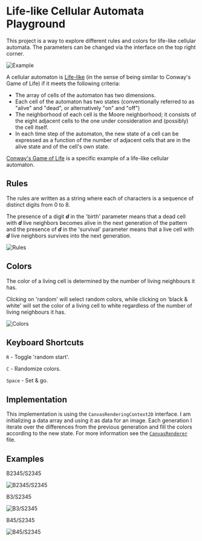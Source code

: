 # Life-like Cellular Automata Playground

This project is a way to explore different rules and colors for life-like cellular automata. The parameters can be changed via the interface on the top right corner.

![Example](https://media.giphy.com/media/xT9IgxaYMAc0hHyeWY/giphy-downsized-large.gif)

A cellular automaton is [Life-like](https://en.wikipedia.org/wiki/Life-like_cellular_automaton) (in the sense of being similar to Conway's Game of Life) if it meets the following criteria:

* The array of cells of the automaton has two dimensions.
* Each cell of the automaton has two states (conventionally referred to as "alive" and "dead", or alternatively "on" and "off")
* The neighborhood of each cell is the Moore neighborhood; it consists of the eight adjacent cells to the one under consideration and (possibly) the cell itself.
* In each time step of the automaton, the new state of a cell can be expressed as a function of the number of adjacent cells that are in the alive state and of the cell's own state.

[Conway's Game of Life](https://en.wikipedia.org/wiki/Conway%27s_Game_of_Life) is a specific example of a life-like cellular automaton.

## Rules
The rules are written as a string where each of characters is a sequence of distinct digits from 0 to 8.

The presence of a digit ***d*** in the 'birth' parameter means that a dead cell with ***d*** live neighbors becomes alive in the next generation of the pattern and the presence of ***d*** in the 'survival' parameter means that a live cell with ***d*** live neighbors survives into the next generation.

![Rules](https://i.imgur.com/w3rFNz1.png?1)

## Colors
The color of a living cell is determined by the number of living neighbours it has.

Clicking on 'random' will select random colors, while clicking on 'black & white' will set the color of a living cell to white regardless of the number of living neighbours it has.

![Colors](https://i.imgur.com/Qxzfnrg.png?1) 

## Keyboard Shortcuts
  `R` - Toggle 'random start'.

  `C` - Randomize colors.

  `Space` - Set & go.

## Implementation

This implementation is using the `CanvasRenderingContext2D` interface. I am initializing a data array and using it as data for an image. Each generation I iterate over the differences from the previous generation and fill the colors according to the new state. For more information see the [`CanvasRenderer`](https://github.com/odedw/cellular-automata-playground/blob/master/src/CanvasRenderer.js) file.

## Examples
B2345/S2345

![B2345/S2345](https://media.giphy.com/media/xT9Igx5s3gcYzqQclq/giphy.gif)

B3/S2345

![B3/S2345](https://media.giphy.com/media/26n798XxNu7t1OZTq/giphy.gif)

B45/S2345

![B45/S2345](https://media.giphy.com/media/3ov9k6DaKsnqTfLSzm/giphy.gif)
